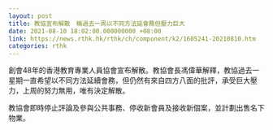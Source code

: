 ```yaml
---
layout: post
title: 教協宣布解散　稱過去一周以不同方法延會務但壓力巨大
date: 2021-08-10 18:02:00.000000000 +08:00
link: https://news.rthk.hk/rthk/ch/component/k2/1605241-20210810.htm
categories: rthk
---
```


創會48年的香港教育專業人員協會宣布解散。教協會長馮偉華解釋，教協過去一星期一直希望以不同方法延續會務，但仍然有來自四方八面的批評，承受巨大壓力，上周的努力無用，唯有決定解散。

教協會即時停止評論及參與公共事務、停收新會員及接收新個案，並計劃出售名下物業。
